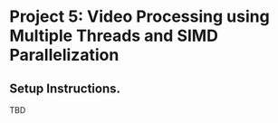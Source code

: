 # Project 5: Video Processing using Multiple Threads and SIMD Parallelization

## Setup Instructions.
TBD

